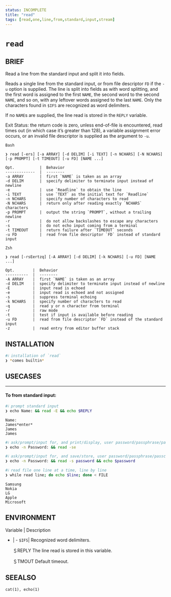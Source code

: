 ```yaml
---
status: INCOMPLETE
title: "read"
tags: [read,one,line,from,standard,input,stream]
---
```


# `read`

## BRIEF

Read a line from the standard input and split it into fields.

Reads a single line from the standard input, or from file descriptor `FD` if the `-u` option is supplied. The line is split into fields as with word splitting, and the first word is assigned to the first `NAME`, the second word to the second `NAME`, and so on, with any leftover words assigned to the last `NAME`. Only the characters found in `$IFS` are recognized as word delimiters.

If no `NAME`s are supplied, the line read is stored in the `REPLY` variable.

Exit Status: the return code is zero, unless end-of-file is encountered, read times out (in which case it’s greater than 128), a variable assignment error occurs, or an invalid file descriptor is supplied as the argument to `-u`.

    Bash

    ❯ read [-ers] [-a ARRAY] [-d DELIM] [-i TEXT] [-n NCHARS] [-N NCHARS] [-p PROMPT] [-t TIMEOUT] [-u FD] [NAME ...]

    Opt.           |  Behavior
    -------------  |  --------
    -a ARRAY       |  first `NAME` is taken as an array
    -d DELIM       |  specify delimiter to terminate input instead of newline
    -e             |  use `Readline` to obtain the line
    -i TEXT        |  use `TEXT` as the initial text for `Readline`
    -n NCHARS      |  specify number of characters to read
    -N NCHARS      |  return only after reading exactly `NCHARS` characters
    -p PROMPT      |  output the string `PROMPT`, without a trailing newline
    -r             |  do not allow backslashes to escape any characters
    -s             |  do not echo input coming from a terminal
    -t TIMEOUT     |  return failure after `TIMEOUT` seconds
    -u FD          |  read from file descriptor `FD` instead of standard input

    Zsh

    ❯ read [-rsEertzq] [-A ARRAY] [-d DELIM] [-k NCHARS] [-u FD] [NAME ...]

    Opt.        |  Behavior
    ----------  |  --------
    -A ARRAY    |  first `NAME` is taken as an array
    -d DELIM    |  specify delimiter to terminate input instead of newline
    -E          |  input read is echoed
    -e          |  input read is echoed and not assigned
    -s          |  suppress terminal echoing
    -k NCHARS   |  specify number of characters to read
    -q          |  read y or n character from terminal
    -r          |  raw mode
    -t          |  test if input is available before reading
    -u FD       |  read from file descriptor `FD` instead of the standard input
    -z          |  read entry from editor buffer stack

## INSTALLATION


```bash
#ℹ︎ installation of `read`
❯ *comes builtin*
```


## USECASES

----
#### To from standard input:


```bash
#ℹ︎ prompt standard input
❯ echo Name: && read -E && echo $REPLY
```

    Name:
    James*enter*
    James
    James


```bash
#ℹ︎ ask/prompt/input for, and print/display, user password/passphrase/passcode
❯ echo -n Password: && read -se
```



```bash
#ℹ︎ ask/prompt/input for, and save/store, user password/passphrase/passcode
❯ echo -n Password: && read -s password && echo $password
```



```bash
#ℹ︎ read file one line at a time, line by line
❯ while read line; do echo $line; done < FILE
```

    Samsung
    Nokia
    LG
    Apple
    Microsoft


## ENVIRONMENT

Variable | Description
- | -
`$IFS`| Recognized word delimiters.

    ＄REPLY
       The line read is stored in this variable.

    ＄TMOUT
       Default timeout.

## SEEALSO

    cat(1), echo(1)

